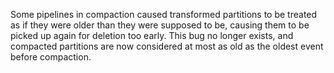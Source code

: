 Some pipelines in compaction caused transformed partitions to be treated as if
they were older than they were supposed to be, causing them to be picked up
again for deletion too early. This bug no longer exists, and compacted
partitions are now considered at most as old as the oldest event before
compaction.
